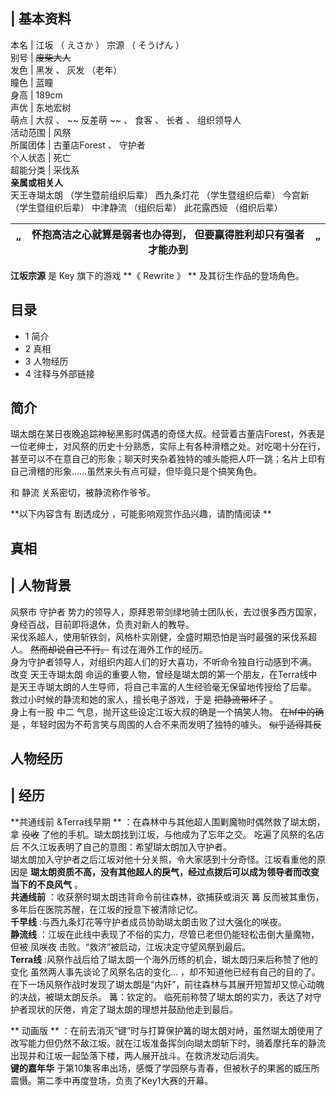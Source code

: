 |  **基本资料**  
---  
本名  |  江坂  （  えさか  ）  宗源  （  そうげん  ）   
别号  |  ~~废柴大人~~  
发色  |  黑发  、  灰发  （老年）   
瞳色  |  蓝瞳   
身高  |  189cm   
声优  |  东地宏树   
萌点  |  大叔  、 ~~ 反差萌  ~~ 、  食客  、  长者  、  组织领导人   
活动范围  |  风祭   
所属团体  |  古董店Forest  、  守护者   
个人状态  |  死亡   
超能分类  |  采伐系   
**亲属或相关人**  
天王寺瑚太朗  （学生暨前组织后辈）  西九条灯花  （学生暨组织后辈）  今宫新  （学生暨组织后辈）  中津静流  （组织后辈）  此花露西娅
（组织后辈）  
  
|  “  |  **怀抱高洁之心就算是弱者也办得到，** **但要赢得胜利却只有强者才能办到** |  ”   
---|---|---  
  
  
**江坂宗源** 是  Key  旗下的游戏 **《 Rewrite  》 ** 及其衍生作品的登场角色。

##  目录

  * 1  简介 
  * 2  真相 
  * 3  人物经历 
  * 4  注释与外部链接 

##  简介

瑚太朗在某日夜晚追踪神秘黑影时偶遇的奇怪大叔。经营着古董店Forest，外表是一位老绅士，对风祭的历史十分熟悉，实际上有各种滑稽之处。对吃喝十分在行，甚至可以不在意自己的形象；聊天时夹杂着独特的噱头能把人吓一跳；名片上印有自己滑稽的形象……虽然来头有点可疑，但毕竟只是个搞笑角色。

和  静流  关系密切，被静流称作爷爷。

**以下内容含有 剧透成分  ，可能影响观赏作品兴趣，请酌情阅读 **

##  真相

|  人物背景  
---  
风祭市  守护者  势力的领导人，原拜恩带剑绿地骑士团队长，去过很多西方国家，身经百战，目前即将退休，负责对新人的教导。 </br>
采伐系超人，使用斩铁剑，风格朴实刚健，全盛时期恐怕是当时最强的采伐系超人。 ~~然而却说自己不行。~~ 有过在海外工作的经历。 </br>
身为守护者领导人，对组织内超人们的好大喜功，不听命令独自行动感到不满。 </br> 改变  天王寺瑚太朗
命运的重要人物，曾经是瑚太朗的第一个朋友，在Terra线中是天王寺瑚太朗的人生导师，将自己丰富的人生经验毫无保留地传授给了后辈。 </br>
救过小时候的静流和她的家人，擅长电子游戏，于是 ~~把静流带坏了~~ 。 </br> 身上有一股  中二  气息，抛开这些设定江坂大叔的确是一个搞笑人物。
~~在hf中的确是~~ ，年轻时因为不苟言笑与周围的人合不来而发明了独特的噱头。 ~~似乎适得其反~~ </br>  
  
##  人物经历

|  经历  
---  
**共通线前 &Terra线早期 ** ：在森林中与其他超人围剿魔物时偶然救了瑚太朗，拿 ~~没收~~ 了他的手机。瑚太朗找到江坂，与他成为了忘年之交。
吃遍了风祭的名店后  不久江坂表明了自己的意图：希望瑚太朗加入守护者。 </br>
瑚太朗加入守护者之后江坂对他十分关照，令大家感到十分奇怪。江坂看重他的原因是
**瑚太朗资质不高，没有其他超人的戾气，经过点拨后可以成为领导者而改变当下的不良风气** 。 </br> **共通线前**
：收获祭时瑚太朗违背命令前往森林，欲捕获或消灭  篝  反而被其重伤，多年后在医院苏醒，在江坂的授意下被清除记忆。 </br> **千早线**
:与西九条灯花等守护者成员协助瑚太朗击败了过大强化的咲夜。 </br> **静流线** ：江坂在此线中表现了不俗的实力，尽管已老但仍能轻松击倒大量魔物，但被
凤咲夜  击败。“救济”被启动，江坂决定守望风祭到最后。 </br> **Terra线**
:风祭作战后给了瑚太朗一个海外历练的机会，瑚太朗归来后称赞了他的变化  虽然两人事先谈论了风祭名店的变化…
，却不知道他已经有自己的目的了。在下一场风祭作战时发现了瑚太朗是“内奸”，前往森林与其展开短暂却又惊心动魄的决战，被瑚太朗反杀。  篝：钦定的。
临死前称赞了瑚太朗的实力，表达了对守护者现状的厌倦，肯定了瑚太朗的理想并鼓励他走到最后。 </br>

** 动画版  **
：在前去消灭“键”时与打算保护篝的瑚太朗对峙，虽然瑚太朗使用了改写能力但仍然不敌江坂。就在江坂准备挥剑向瑚太朗斩下时，骑着摩托车的静流出现并和江坂一起坠落下楼，两人展开战斗。在救济发动后消失。
</br> **键的嘉年华** 于第10集客串出场，感慨了学园祭与青春，但被秋子的果酱的威压所震慑。第二季中再度登场，负责了Key1大赛的开幕。 </br>  
  